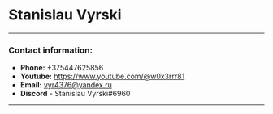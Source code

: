 # Stanislau Vyrski

---

### Contact information:

- **Phone:** +375447625856
- **Youtube:** https://www.youtube.com/@w0x3rrr81
- **Email:** vyr4376@yandex.ru
- **Discord** - Stanislau Vyrski#6960

---

